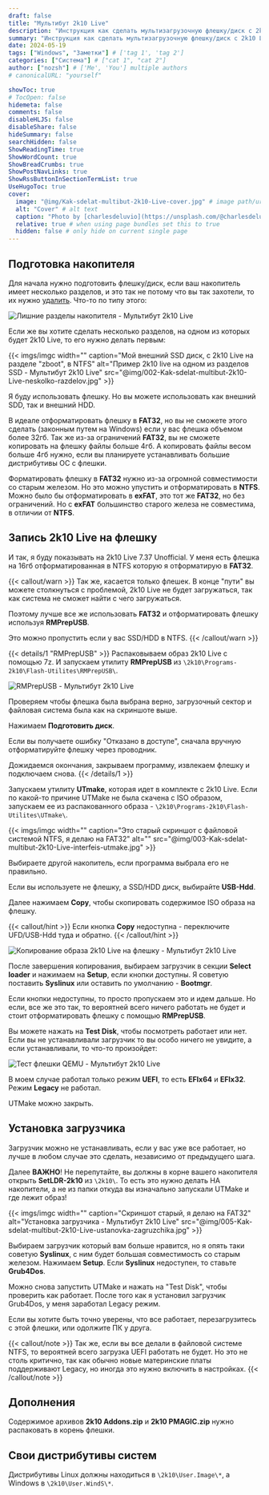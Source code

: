 ```yaml
---
draft: false
title: "Мультибут 2k10 Live"
description: "Инструкция как сделать мультизагрузочную флешку/диск c 2k10 Live."
summary: "Инструкция как сделать мультизагрузочную флешку/диск c 2k10 Live."
date: 2024-05-19
tags: ["Windows", "Заметки"] # ['tag 1', 'tag 2']
categories: ["Система"] # ["cat 1", "cat 2"]
author: ["nozsh"] # ['Me', 'You'] multiple authors
# canonicalURL: "yourself"

showToc: true
# TocOpen: false
hidemeta: false
comments: false
disableHLJS: false
disableShare: false
hideSummary: false
searchHidden: false
ShowReadingTime: true
ShowWordCount: true
ShowBreadCrumbs: true
ShowPostNavLinks: true
ShowRssButtonInSectionTermList: true
UseHugoToc: true
cover:
  image: "@img/Kak-sdelat-multibut-2k10-Live-cover.jpg" # image path/url
  alt: "Cover" # alt text
  caption: "Photo by [charlesdeluvio](https://unsplash.com/@charlesdeluvio?nt) / [Unsplash](https://unsplash.com/?nt)" # display caption under cover
  relative: true # when using page bundles set this to true
  hidden: false # only hide on current single page
---
```


## Подготовка накопителя

Для начала нужно подготовить флешку/диск, если ваш накопитель имеет несколько разделов, и это так не потому что вы так захотели, то их нужно [удалить](https://nozsh.su/blog/udalenie-razdelov-nakopitelia/). Что-то по типу этого:

![Лишние разделы накопителя - Мультибут 2k10 Live](@img/001-Kak-sdelat-multibut-2k10-Live-lishnie-razdely-nakopitelia.jpg)

Если же вы хотите сделать несколько разделов, на одном из которых будет 2k10 Live, то его нужно делать первым:

{{< imgs/imgc width="" caption="Мой внешний SSD диск, с 2k10 Live на разделе \"zboot\", в NTFS" alt="Пример 2k10 live на одном из разделов SSD - Мультибут 2k10 Live" src="@img/002-Kak-sdelat-multibut-2k10-Live-neskolko-razdelov.jpg" >}}

Я буду использовать флешку. Но вы можете использовать как внешний SDD, так и внешний HDD.

В идеале отформатировать флешку в **FAT32**, но вы не сможете этого сделать (законным путем на Windows) если у вас флешка объемом более 32гб. Так же из-за ограничений **FAT32**, вы не сможете копировать на флешку файлы больше 4гб. А копировать файлы весом больше 4гб нужно, если вы планируете устанавливать большие дистрибутивы ОС с флешки.

Форматировать флешку в **FAT32** нужно из-за огромной совместимости со старым железом. Но это можно упустить и отформатировать в **NTFS**. Можно было бы отформатировать в **exFAT**, это тот же **FAT32**, но без ограничений. Но с **exFAT** большинство старого железа не совместима, в отличии от **NTFS**.

## Запись 2k10 Live на флешку

И так, я буду показывать на 2k10 Live 7.37 Unofficial. У меня есть флешка на 16гб отформатированная в NTFS которую я отформатирую в **FAT32**.

{{< callout/warn >}}
Так же, касается только флешек. В конце "пути" вы можете столкнуться с проблемой, 2k10 Live не будет загружаться, так как система не сможет найти с чего загружаться.

Поэтому лучше все же использовать **FAT32** и отформатировать флешку используя **RMPrepUSB**.

Это можно пропустить если у вас SSD/HDD в NTFS.
{{< /callout/warn >}}

{{< details/1 "RMPrepUSB" >}}
Распаковываем образ 2k10 Live с помощью 7z. И запускаем утилиту **RMPrepUSB** из `\2k10\Programs-2k10\Flash-Utilites\RMPrepUSB\`.

![RMPrepUSB - Мультибут 2k10 Live](@img/RMPrepUSB.jpg)

Проверяем чтобы флешка была выбрана верно, загрузочный сектор и файловая система была как на скриншоте выше.

Нажимаем **Подготовить диск**.

Если вы получаете ошибку "Отказано в доступе", сначала вручную отформатируйте флешку через проводник.

Дожидаемся окончания, закрываем программу, извлекаем флешку и подключаем снова.
{{< /details/1 >}}

Запускаем утилиту **UTmake**, которая идет в комплекте с 2k10 Live. Если по какой-то причине UTMake не была скачена с ISO образом, запускаем ее из распакованного образа - `\2k10\Programs-2k10\Flash-Utilites\UTmake\`.

{{< imgs/imgc width="" caption="Это старый скриншот с файловой системой NTFS, я делаю на FAT32" alt="" src="@img/003-Kak-sdelat-multibut-2k10-Live-interfeis-utmake.jpg" >}}

Выбираете другой накопитель, если программа выбрала его не правильно.

Если вы используете не флешку, а SSD/HDD диск, выбирайте **USB-Hdd**.

Далее нажимаем **Copy**, чтобы скопировать содержимое ISO образа на флешку.

{{< callout/hint >}}
Если кнопка **Copy** недоступна - переключите UFD/USB-Hdd туда и обратно.
{{< /callout/hint >}}

![Копирование образа 2k10 Live на флешку - Мультибут 2k10 Live](@img/004-Kak-sdelat-multibut-2k10-Live-protsess-kopirovaniia.jpg)

После завершения копирования, выбираем загрузчик в секции **Select loader** и нажимаем на **Setup**, если кнопки доступны. Я советую поставить **Syslinux** или оставить по умолчанию - **Bootmgr**.

Если кнопки недоступны, то просто пропускаем это и идем дальше. Но если, все же это так, то вероятней всего ничего работать не будет и стоит отформатировать флешку с помощью **RMPrepUSB**.

Вы можете нажать на **Test Disk**, чтобы посмотреть работает или нет. Если вы не устанавливали загрузчик то вы особо ничего не увидите, а если устанавливали, то что-то произойдет:

![Тест флешки QEMU - Мультибут 2k10 Live](@img/004.1-Kak-sdelat-multibut-2k10-Live-neskolko-razdelov-qemu.jpg)

В моем случае работал только режим **UEFI**, то есть **EFIx64** и **EFIx32**. Режим **Legacy** не работал.

UTMake можно закрыть.

## Установка загрузчика

Загрузчик можно не устанавливать, если у вас уже все работает, но лучше в любом случае это сделать, независимо от предыдущего шага.

Далее **ВАЖНО**! Не перепутайте, вы должны в корне вашего накопителя открыть **SetLDR-2k10** из `\2k10\`. То есть это нужно делать НА накопители, а не из папки откуда вы изначально запускали UTMake и где лежит образ!

{{< imgs/imgc width="" caption="Скриншот старый, я делаю на FAT32" alt="Установка загрузчика - Мультибут 2k10 Live" src="@img/005-Kak-sdelat-multibut-2k10-Live-ustanovka-zagruzchika.jpg" >}}

Выбираем загрузчик который вам больше нравится, но я опять таки советую **Syslinux**, с ним будет большая совместимость со старым железом. Нажимаем **Setup**. Если **Syslinux** недоступен, то ставьте **Grub4Dos**.

Можно снова запустить UTMake и нажать на "Test Disk", чтобы проверить как работает. После того как я установил загрузчик Grub4Dos, у меня заработал Legacy режим.

Если вы хотите быть точно уверены, что все работает, перезагрузитесь с этой флешки, или одолжите ПК у друга.

{{< callout/note >}}
Так же, если вы все делали в файловой системе NTFS, то вероятней всего загрузка UEFI работать не будет. Но это не столь критично, так как обычно новые материнские платы поддерживают Legacy, но иногда это нужно включить в настройках.
{{< /callout/note >}}

## Дополнения

Содержимое архивов **2k10 Addons.zip** и **2k10 PMAGIC.zip** нужно распаковать в корень флешки.

## Свои дистрибутивы систем

Дистрибутивы Linux должны находиться в `\2k10\User.Image\*`, а Windows в `\2k10\User.WindS\*`.
